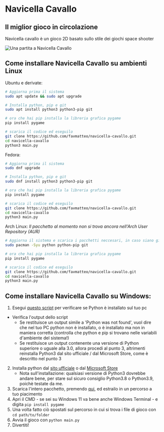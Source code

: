 # Navicella Cavallo
## Il miglior gioco in circolazione
Navicella cavallo è un gioco 2D basato sullo stile dei giochi space shooter

![Una partita a Navicella Cavallo](https://i.imgur.com/TFerhsL.png)

## Come installare Navicella Cavallo su ambienti Linux

Ubuntu e derivate:

```sh
# Aggiorna prima il sistema
sudo apt update && sudo apt upgrade

# Installa python, pip e git
sudo apt install python3 python3-pip git

# ora che hai pip installa la libreria grafica pygame
pip install pygame

# scarica il codice ed eseguilo
git clone https://github.com/favmatteo/navicella-cavallo.git
cd navicella-cavallo
python3 main.py
```

Fedora:

```sh
# Aggiorna prima il sistema
sudo dnf upgrade

# Installa python, pip e git
sudo dnf install python3 python3-pip git

# ora che hai pip installa la libreria grafica pygame
pip install pygame

# scarica il codice ed eseguilo
git clone https://github.com/favmatteo/navicella-cavallo.git
cd navicella-cavallo
python3 main.py
```

Arch Linux:
_Il pacchetto al momento non si trova ancora nell'Arch User Repository (AUR)_

```sh
# Aggiorna il sistema e scarica i pacchetti neccesari, in caso siano già presenti puoi reinstallarli 
sudo pacman -Syu python python-pip git

# ora che hai pip installa la libreria grafica pygame
pip install pygame

# scarica il codice ed eseguilo
git clone https://github.com/favmatteo/navicella-cavallo.git
cd navicella-cavallo
python3 main.py
```

## Come installare Navicella Cavallo su Windows:
1. Esegui [questo script](https://pastebin.com/bLYxq1HT) per verificare se Python è installato sul tuo pc
  - Verifica l'output dello script
    - Se restituisce un output simile a 'Python was not found', vuol dire che nel tuo PC
      python non è installato, o è installato ma non in maniera corretta (controlla che python e pip si trovano nelle variabili
      d'ambiente del sistema!)
    - Se restituisce un output contenente una versione di Python superiore o uguale alla 3.0, allora procedi al punto 3, altrimenti
      reinstalla Python3 dal sito ufficiale / dal Microsoft Store, come è descritto nel punto 3
2. Installa python dal [sito ufficiale](https://www.python.org/) o dal [Microsoft Store](https://www.microsoft.com/en-us/p/python-39/9p7qfqmjrfp7#activetab=pivot:overviewtab)
   - Nota sull'installazione: qualsiasi versione di Python3 dovrebbe andare bene, per stare sul sicuro consiglio Python3.8 o Python3.9, poichè testate da me.
3. Scarica l'intero pacchetto, premendo [qui](https://github.com/favmatteo/navicella-cavallo/archive/refs/heads/main.zip), ed estrailo in un percorso a tuo piacimento
4. Apri il CMD - se sei su Windows 11 va bene anche Windows Terminal - e digita ``` pip install pygame ```
5. Una volta fatto ciò spostati sul percorso in cui si trova i file di gioco con ``` cd path/to/folder ```
6. Avvia il gioco con ```python main.py ```
7. Divertiti!
